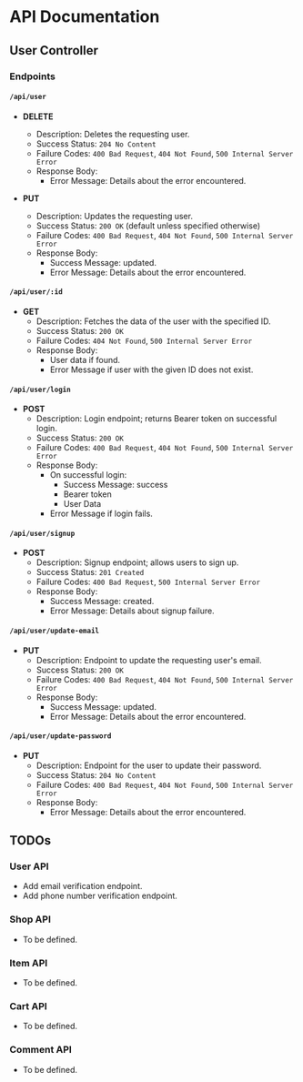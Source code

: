 # API Documentation

## User Controller

### Endpoints

#### `/api/user`

- **DELETE**

  - Description: Deletes the requesting user.
  - Success Status: `204 No Content`
  - Failure Codes: `400 Bad Request`, `404 Not Found`, `500 Internal Server Error`
  - Response Body:
    - Error Message: Details about the error encountered.

- **PUT**
  - Description: Updates the requesting user.
  - Success Status: `200 OK` (default unless specified otherwise)
  - Failure Codes: `400 Bad Request`, `404 Not Found`, `500 Internal Server Error`
  - Response Body:
    - Success Message: updated.
    - Error Message: Details about the error encountered.

#### `/api/user/:id`

- **GET**
  - Description: Fetches the data of the user with the specified ID.
  - Success Status: `200 OK`
  - Failure Codes: `404 Not Found`, `500 Internal Server Error`
  - Response Body:
    - User data if found.
    - Error Message if user with the given ID does not exist.

#### `/api/user/login`

- **POST**
  - Description: Login endpoint; returns Bearer token on successful login.
  - Success Status: `200 OK`
  - Failure Codes: `400 Bad Request`, `404 Not Found`, `500 Internal Server Error`
  - Response Body:
    - On successful login:
      - Success Message: success
      - Bearer token
      - User Data
    - Error Message if login fails.

#### `/api/user/signup`

- **POST**
  - Description: Signup endpoint; allows users to sign up.
  - Success Status: `201 Created`
  - Failure Codes: `400 Bad Request`, `500 Internal Server Error`
  - Response Body:
    - Success Message: created.
    - Error Message: Details about signup failure.

#### `/api/user/update-email`

- **PUT**
  - Description: Endpoint to update the requesting user's email.
  - Success Status: `200 OK`
  - Failure Codes: `400 Bad Request`, `404 Not Found`, `500 Internal Server Error`
  - Response Body:
    - Success Message: updated.
    - Error Message: Details about the error encountered.

#### `/api/user/update-password`

- **PUT**
  - Description: Endpoint for the user to update their password.
  - Success Status: `204 No Content`
  - Failure Codes: `400 Bad Request`, `404 Not Found`, `500 Internal Server Error`
  - Response Body:
    - Error Message: Details about the error encountered.

## TODOs

### User API

- Add email verification endpoint.
- Add phone number verification endpoint.

### Shop API

- To be defined.

### Item API

- To be defined.

### Cart API

- To be defined.

### Comment API

- To be defined.
